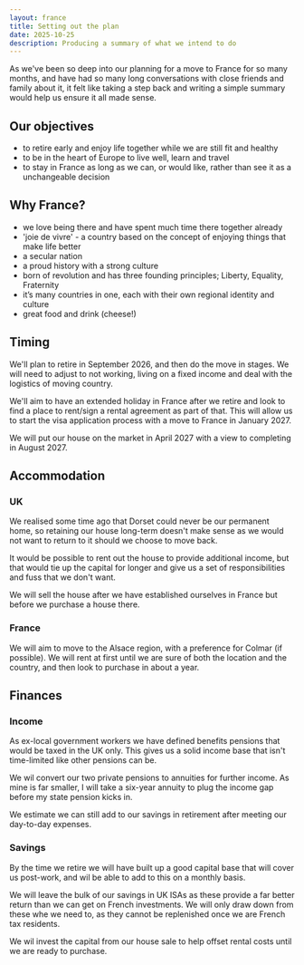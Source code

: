```yaml
---
layout: france
title: Setting out the plan
date: 2025-10-25
description: Producing a summary of what we intend to do 
---
```

As we've been so deep into our planning for a move to France for so many months, and have had so many long conversations with close friends and family about it, it felt like taking a step back and writing a simple summary would help us ensure it all made sense.

## Our objectives 
* to retire early and enjoy life together while we are still fit and healthy
* to be in the heart of Europe to live well, learn and travel
* to stay in France as long as we can, or would like, rather than see it as a unchangeable decision 

## Why France?
* we love being there and have spent much time there together already
* 'joie de vivre' - a country based on the concept of enjoying things that make life better
* a secular nation
* a proud history with a strong culture 
* born of revolution and has three founding principles; Liberty, Equality, Fraternity 
* it’s many countries in one, each with their own regional identity and culture
* great food and drink (cheese!)

## Timing
We'll plan to retire in September 2026, and then do the move in stages. We will need to adjust to not working, living on a fixed income and deal with the logistics of moving country. 

We'll aim to have an extended holiday in France after we retire and look to find a place to rent/sign a rental agreement as part of that. This will allow us to start the visa application process with a move to France in January 2027.

We will put our house on the market in April 2027 with a view to completing in August 2027. 

## Accommodation
### UK
We realised some time ago that Dorset could never be our permanent home, so retaining our house long-term doesn't make sense as we would not want to return to it should we choose to move back. 

It would be possible to rent out the house to provide additional income, but that would tie up the capital for longer and give us a set of responsibilities and fuss that we don't want.

We will sell the house after we have established ourselves in France but before we purchase a house there.

### France
We will aim to move to the Alsace region, with a preference for Colmar (if possible). We will rent at first until we are sure of both the location and the country, and then look to purchase in about a year.

## Finances
### Income
As ex-local government workers we have defined benefits pensions that would be taxed in the UK only. This gives us a solid income base that isn't time-limited like other pensions can be.

We wil convert our two private pensions to annuities for further income. As mine is far smaller, I will take a six-year annuity to plug the income gap before my state pension kicks in. 

We estimate we can still add to our savings in retirement after meeting our day-to-day expenses.

### Savings
By the time we retire we will have built up a good capital base that will cover us post-work, and wil be able to add to this on a monthly basis. 

We will leave the bulk of our savings in UK ISAs as these provide a far better return than we can get on French investments. We will only draw down from these whe we need to, as they cannot be replenished once we are French tax residents.

We wil invest the capital from our house sale to help offset rental costs until we are ready to purchase.
